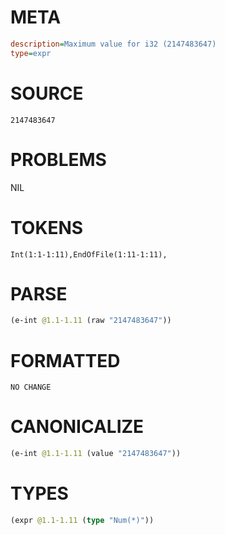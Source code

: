# META
~~~ini
description=Maximum value for i32 (2147483647)
type=expr
~~~
# SOURCE
~~~roc
2147483647
~~~
# PROBLEMS
NIL
# TOKENS
~~~zig
Int(1:1-1:11),EndOfFile(1:11-1:11),
~~~
# PARSE
~~~clojure
(e-int @1.1-1.11 (raw "2147483647"))
~~~
# FORMATTED
~~~roc
NO CHANGE
~~~
# CANONICALIZE
~~~clojure
(e-int @1.1-1.11 (value "2147483647"))
~~~
# TYPES
~~~clojure
(expr @1.1-1.11 (type "Num(*)"))
~~~
